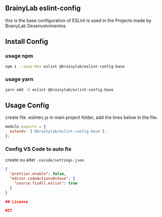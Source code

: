 ## BrainyLab eslint-config
this is the base configuration of ESLint is used in the Projects made by BrainyLab Desenvolvimentos.

## Install Config

### usage npm
```bash
npm i --save-dev eslint @brainylab/eslint-config-base
```

### usage yarn
```bash
yarn add -D eslint @brainylab/eslint-config-base
```
## Usage Config

create file .eslintrc.js in main project folder, add the lines below in the file.

```js
module.exports = {
  extends: ['@brainylab/eslint-config-base'],
};
```
### Config VS Code to auto fix

create ou alter `.vscode/settings.json`.

```json
{
  "prettier.enable": false,
  "editor.codeActionsOnSave": {
    "source.fixAll.eslint": true
  }
}

## License

MIT
